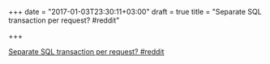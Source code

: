 +++
date = "2017-01-03T23:30:11+03:00"
draft = true
title = "Separate SQL transaction per request?  #reddit"

+++

<p><a href="https://t.co/Lg1vL4JPCt">Separate SQL transaction per request?  #reddit</a></p>
